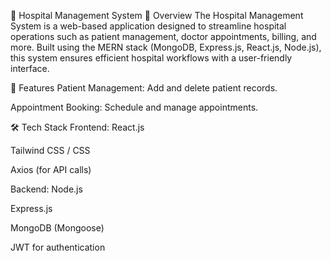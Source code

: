 🏥 Hospital Management System
📌 Overview
The Hospital Management System is a web-based application designed to streamline hospital operations such as patient management, doctor appointments, billing, and more. Built using the MERN stack (MongoDB, Express.js, React.js, Node.js), this system ensures efficient hospital workflows with a user-friendly interface.

🚀 Features
Patient Management: Add and delete patient records.

Appointment Booking: Schedule and manage appointments.

🛠️ Tech Stack
Frontend:
React.js

Tailwind CSS / CSS

Axios (for API calls)

Backend:
Node.js

Express.js

MongoDB (Mongoose)

JWT for authentication
